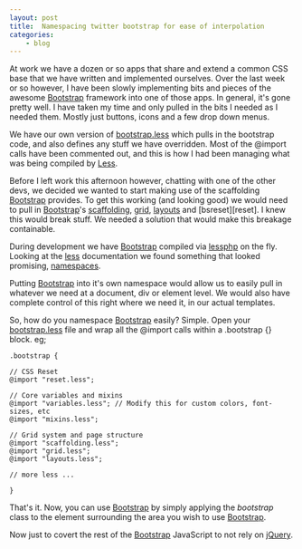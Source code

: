 ```yaml
---
layout: post
title:  Namespacing twitter bootstrap for ease of interpolation
categories:
    - blog
---
```

At work we have a dozen or so apps that share and extend a common CSS base that we have written and implemented ourselves. Over the last week or so however, I have been slowly implementing bits and pieces of the awesome [Bootstrap][bs] framework into one of those apps. In general, it's gone pretty well. I have taken my time and only pulled in the bits I needed as I needed them. Mostly just buttons, icons and a few drop down menus.

We have our own version of [bootstrap.less][bsless] which pulls in the bootstrap code, and also defines any stuff we have overridden. Most of the @import calls have been commented out, and this is how I had been managing what was being compiled by [Less][less].

Before I left work this afternoon however, chatting with one of the other devs, we decided we wanted to start making use of the scaffolding [Bootstrap][bs] provides. To get this working (and looking good) we would need to pull in [Bootstrap][bs]'s [scaffolding][bsscaf], [grid][bsgrid], [layouts][bslayouts] and [bsreset][reset]. I knew this would break stuff. We needed a solution that would make this breakage containable.

During development we have [Bootstrap][bs] compiled via [lessphp][leafo] on the fly. Looking at the [less][less] documentation we found something that looked promising, [namespaces][less-ns].

Putting [Bootstrap][bs] into it's own namespace would allow us to easily pull in whatever we need at a document, div or element level. We would also have complete control of this right where we need it, in our actual templates.

So, how do you namespace [Bootstrap][bs] easily? Simple. Open your [bootstrap.less][bsless] file and wrap all the @import calls within a .bootstrap {} block. eg;

    .bootstrap {

    // CSS Reset
    @import "reset.less";

    // Core variables and mixins
    @import "variables.less"; // Modify this for custom colors, font-sizes, etc
    @import "mixins.less";

    // Grid system and page structure
    @import "scaffolding.less";
    @import "grid.less";
    @import "layouts.less";

    // more less ...

    }

That's it. Now, you can use [Bootstrap][bs] by simply applying the _bootstrap_ class to the element surrounding the area you wish to use [Bootstrap][bs].

Now just to covert the rest of the [Bootstrap][bs] JavaScript to not rely on [jQuery][jquery].

[bsless]:       https://github.com/twitter/bootstrap/blob/master/less/bootstrap.less
[bsscaf]:       https://github.com/twitter/bootstrap/blob/master/less/scaffolding.less
[bsgrid]:       https://github.com/twitter/bootstrap/blob/master/less/grid.less
[bslayouts]:    https://github.com/twitter/bootstrap/blob/master/less/layouts.less
[bsreset]:      https://github.com/twitter/bootstrap/blob/master/less/reset.less
[bs]:           http://twitter.github.com/bootstrap
[jquery]:       http://jquery.org
[less]:         http://lesscss.org/
[leafo]:        http://leafo.net/lessphp/
[less-ns]:      http://lesscss.org/#-namespaces
